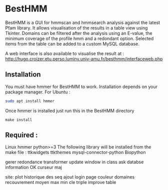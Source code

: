 # BestHMM
BestHMM is a GUI for hmmscan and hmmsearch analysis against the latest Pfam library.
It allows visualisation of the results in a table view using Tkinter. 
Domains can be filtered after the analysis using an E-value, the minimum coverage of the profile hmm and a redondant option.
Selected items from the table can be added to a custom MySQL database.

A web interface is also available to visualise the result at : http://hugo.croizer.etu.perso.luminy.univ-amu.fr/besthmm/interfaceweb.php


## Installation
You must have hmmer for BestHMM to work.
Installation depends on your package manager.
For Ubuntu :
```bash
sudo apt install hmmer
```

Once hmmer is installed just run this in the BestHMM directory 
```make
make install
```
## Required :
Linux
hmmer
python>=3
The following library will be installed from the make file :
ttkwidgets
ttkthemes
mysql-connector-python
Biopython

gerer redondance
transformer update window in class
ask databse information OK
curseur maj

site:
plot historique des seq ajout
login page
couleur domaines
recouvrement moyen max min
cle triple
improve table
